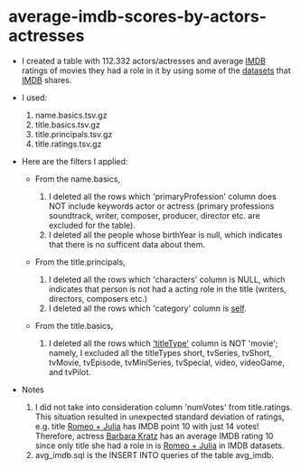 # average-imdb-scores-by-actors-actresses

* I created a table with 112.332 actors/actresses and average [IMDB](https://www.imdb.com/) ratings of movies they had a role in it by using some of the [datasets](https://datasets.imdbws.com/) that [IMDB](https://www.imdb.com/) shares.

* I used:
  1. name.basics.tsv.gz
  2. title.basics.tsv.gz
  3. title.principals.tsv.gz
  4. title.ratings.tsv.gz

* Here are the filters I applied:

  - From the name.basics,
  
    1. I deleted all the rows which 'primaryProfession' column does NOT include keywords actor or actress (primary professions soundtrack, writer, composer, producer, director etc. are excluded for the table).
    2. I deleted all the people whose birthYear is null, which indicates that there is no sufficent data about them.
    
  - From the title.principals,
  
    1. I deleted all the rows which 'characters' column is NULL, which indicates that person is not had a acting role in the title (writers, directors, composers etc.)
    2. I deleted all the rows which 'category' column is [self](https://help.imdb.com/article/contribution/filmography-credits/why-do-some-acting-credits-show-up-in-a-separate-list-under-a-category-called-self-even-if-those-people-didn-t-actually-appear-as-themselves/G5H28P735WRDPSKN?ref_=helpart_nav_53#).
    
  - From the title.basics,
  
    1. I deleted all the rows which ['titleType'](https://developer.imdb.com/documentation/bulk-data-documentation/data-dictionary/titles#titletype) column is NOT 'movie'; namely, I excluded all the titleTypes short, tvSeries, tvShort, tvMovie, tvEpisode, tvMiniSeries, tvSpecial, video, videoGame, and tvPilot.

* Notes 

  1. I did not take into consideration column 'numVotes' from title.ratings. This situation resulted in unexpected standard deviation of ratings, e.g. title [Romeo + Julia](https://www.imdb.com/title/tt4130224/?ref_=nm_ov_bio_lk) has IMDB point 10 with just 14 votes! Therefore, actress [Barbara Kratz](https://www.imdb.com/name/nm6853501/) has an average IMDB rating 10 since only title she had a role in is [Romeo + Julia](https://www.imdb.com/title/tt4130224/?ref_=nm_ov_bio_lk) in IMDB datasets.
  2. avg_imdb.sql is the INSERT INTO queries of the table avg_imdb.

  
